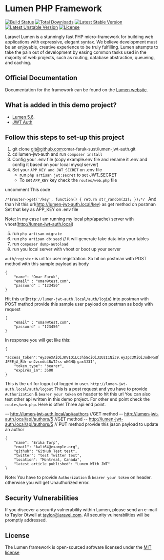 # Lumen PHP Framework

[![Build Status](https://travis-ci.org/laravel/lumen-framework.svg)](https://travis-ci.org/laravel/lumen-framework)
[![Total Downloads](https://poser.pugx.org/laravel/lumen-framework/d/total.svg)](https://packagist.org/packages/laravel/lumen-framework)
[![Latest Stable Version](https://poser.pugx.org/laravel/lumen-framework/v/stable.svg)](https://packagist.org/packages/laravel/lumen-framework)
[![Latest Unstable Version](https://poser.pugx.org/laravel/lumen-framework/v/unstable.svg)](https://packagist.org/packages/laravel/lumen-framework)
[![License](https://poser.pugx.org/laravel/lumen-framework/license.svg)](https://packagist.org/packages/laravel/lumen-framework)

Laravel Lumen is a stunningly fast PHP micro-framework for building web applications with expressive, elegant syntax. We believe development must be an enjoyable, creative experience to be truly fulfilling. Lumen attempts to take the pain out of development by easing common tasks used in the majority of web projects, such as routing, database abstraction, queueing, and caching.

## Official Documentation

Documentation for the framework can be found on the [Lumen website](http://lumen.laravel.com/docs).

## What is added in this demo project?

- [Lumen 5.6](http://lumen.laravel.com/docs).
- [JWT Auth](https://github.com/tymondesigns/jwt-auth)

## Follow this steps to set-up this project

1. git clone git@github.com:omar-faruk-sust/lumen-jwt-auth.git
2. cd lumen-jwt-auth and run `composer install`
3. Config your .env file (copy example.env file and rename it .env and config it based on your local mysql server)
4. Set your `APP_KEY and JWT_SECRET` on .env file 
   - run `php artisan jwt:secret` to set JWT_SECRET
   - To set `APP_KEY` key check the `routes/web.php` file

uncomment This code

`/*$router->get('/key', function() {
    return str_random(32);
});*/
`
And than hit this url(http://lumen-jwt-auth.local/key) as get method on postman
Set that key as APP_KEY on .env file

Note: In my case i am running my local php(apache) server with vhost(http://lumen-jwt-auth.local)

5. run `php artisan migrate`
6. run `php artisan db:seed` // it will generate fake data into your tables
7. run `composer dump-autoload`
8. run you local server with vhost or boot up your server

`auth/register` is url for user registration. So hit on postman with POST method with this sample payload as body
    
```
{
	"name": "Omar Faruk",
	"email" : "omar@test.com",
	"password" : "123456"
}
```

Hit this url(`http://lumen-jwt-auth.local/auth/login`) into postman with POST method
provide this sample user payload on postman as body with request

```
{
	"email" : "omar@test.com",
	"password" : "123456"
}
```

In response you will get like this: 
```
{
	"access_token":"eyJ0eXAiOiJKV1QiLCJhbGciOiJIUzI1NiJ9.eyJpc3MiOiJodHRwOlwvXC9qdW1lbi1qd3QtYXV0aC5sb2NhbFwvYXV0aFwvbG9naW4iLCJpYXQiOjE1MzU5NDI1MjYsImV4cCI6MTUzNTk0NjEyNiwibmJmIjoxNTM1OTQyNTI2LCJqdGkiOiJiYTlUTXd5N2p4UzgwSVBBIiwic3ViIjoxLCJwcnYiOiI4N2UwYWYxZWY5ZmQxNTgxMmZkZWM5NzE1M2ExNGUwYjA0NzU0NmFhIn0.yE-JFEEjA_BUr-wn2zcndu4BwTJss-oKGHQrgax3J3I",
 	"token_type": "bearer",
 	"expires_in": 3600
}
```

This is the url for logout of logged in user.  `http://lumen-jwt-auth.local/auth/logout`
This is a post request and you have to provide `Authorization` & `bearer your token` on header to hit this url
You can also test other api written in this demo project. For other end point check the `routes/web.php`.
Here is other Three api end point. 

-- http://lumen-jwt-auth.local/api/authors  //GET method
-- http://lumen-jwt-auth.local/api/authors/5 //GET method
-- http://lumen-jwt-auth.local/api/authors/5 // PUT method
provide this jason payload to update an author

```
{
    "name": "Erika Torp",
    "email": "kali64@example.org",
    "github": "GitHub Test test",
    "twitter": "test Twitter test",
    "location": "Montreal, Canada",
    "latest_article_published": "Lumen WIth JWT"
}
```

Note: You have to provide `Authorization` & `bearer your token` on header. otherwise you will get Unauthorized error.

## Security Vulnerabilities

If you discover a security vulnerability within Lumen, please send an e-mail to Taylor Otwell at taylor@laravel.com. All security vulnerabilities will be promptly addressed.

## License

The Lumen framework is open-sourced software licensed under the [MIT license](http://opensource.org/licenses/MIT)
